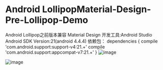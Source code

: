 Android LollipopMaterial-Design-Pre-Lollipop-Demo
=================================
Android Lollipop之前版本兼容 Material Design
开发工具:Android Studio
Android SDK Version:21(android 4.4.4)
依赖包：
dependencies {
    compile 'com.android.support:support-v4:21.+'
    compile 'com.android.support:appcompat-v7:21.+'
}
![image](https://github.com/renpengben/Material-Design-Pre-Lollipop-Demo/blob/master/screen/img1.png)

![image](https://github.com/renpengben/Material-Design-Pre-Lollipop-Demo/blob/master/screen/img2.png)
